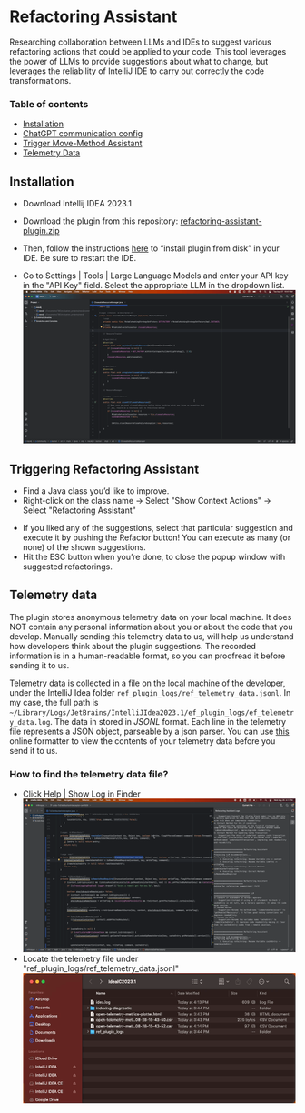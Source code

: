 # Refactoring Assistant

<!-- Plugin description -->
Researching collaboration between LLMs and IDEs to suggest various refactoring actions that could be applied to your code. 
This tool leverages the power of LLMs to provide suggestions about what to change, but leverages
the reliability of IntelliJ IDE to carry out correctly the code transformations.
<!-- Plugin description end -->

### Table of contents

- [Installation](#installation)
- [ChatGPT communication config](#chatgpt-communication-configuration)
- [Trigger Move-Method Assistant](#triggering-move-method-assistant)
- [Telemetry Data](#telemetry-data)

## Installation

- Download Intellij IDEA 2023.1
- Download the plugin from this repository: [refactoring-assistant-plugin.zip](dist%2Frefactoring-assistant-plugin.zip)
- Then, follow the instructions [here](https://www.jetbrains.com/help/idea/managing-plugins.html#install_plugin_from_disk) to “install plugin from disk” in your IDE. Be sure to restart the IDE.
  
- Go to Settings | Tools | Large Language Models and enter your API key in the "API Key" field. Select the appropriate LLM in the dropdown list.
  ![api_key.gif](readme-images/gifs/api_key.gif)

## Triggering Refactoring Assistant

- Find a Java class you’d like to improve.
- Right-click on the class name -> Select "Show Context Actions" -> Select "Refactoring Assistant"

[//]: # (   ![trigger_plugin.gif]&#40;readme-images/gifs/v2.gif&#41;)
- If you liked any of the suggestions, select that particular suggestion and execute it by pushing the Refactor button! You can execute as many (or none) of the shown suggestions.
- Hit the ESC button when you’re done, to close the popup window with suggested refactorings.


[//]: # (#### Optional: View the logs of the assistant)

[//]: # ()
[//]: # (-  Click on View | Tool Windows | Refactoring Assistant Logs)

[//]: # (   ![trigger_plugin.gif]&#40;readme-images/gifs/open_logs.gif&#41;)


## Telemetry data

The plugin stores anonymous telemetry data on your local machine. 
It does NOT contain any personal information about you or about the code that you develop. 
Manually sending this telemetry data to us, will help us understand how developers think about the plugin suggestions. 
The recorded information is in a human-readable format, so you can proofread it before sending it to us.


Telemetry data is collected in a file on the local machine of the developer, under the IntelliJ Idea folder
`ref_plugin_logs/ref_telemetry_data.jsonl`. In my case, the full path
is `~/Library/Logs/JetBrains/IntelliJIdea2023.1/ef_plugin_logs/ef_telemetry_data.log`.
The data in stored in *JSONL* format. 
Each line in the telemetry file represents a JSON object, parseable by a json parser. You can use [this](https://pprint-ndjson.neverendingqs.com) online formatter to view the contents of your telemetry data before you send it to us.

### How to find the telemetry data file?

 - Click Help | Show Log in Finder
  ![idea_logs.gif](readme-images/gifs/open_idea_logs.gif)
 - Locate the telemetry file under "ref_plugin_logs/ref_telemetry_data.jsonl"
  ![telemetry.gif](readme-images/gifs/find_logs.gif)

